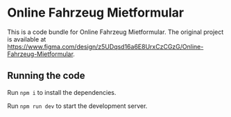 
  # Online Fahrzeug Mietformular

  This is a code bundle for Online Fahrzeug Mietformular. The original project is available at https://www.figma.com/design/z5UDqsd16a6E8UrxCzCGzG/Online-Fahrzeug-Mietformular.

  ## Running the code

  Run `npm i` to install the dependencies.

  Run `npm run dev` to start the development server.
  